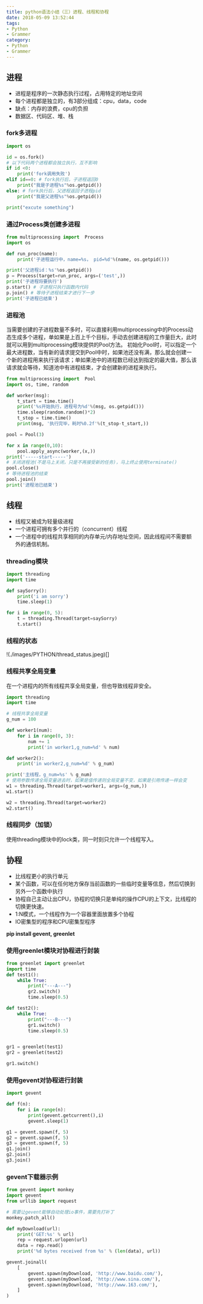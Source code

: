 ```yaml
---
title: python语法小结（三）进程、线程和协程
date: 2018-05-09 13:52:44
tags:
- Python
- Grammer
category:
- Python
- Grammer
---
```


## 进程
* 进程是程序的一次静态执行过程，占用特定的地址空间
* 每个进程都是独立的，有3部分组成：cpu，data，code
* 缺点：内存的浪费，cpu的负担
* 数据区、代码区、堆、栈

### fork多进程
``` python
import os

id = os.fork()
# 以下代码两个进程都会独立执行，互不影响
if id <0:
    print('fork调用失败')
elif id==0: # fork执行后，子进程返回0
    print("我是子进程%s"%os.getpid())
else: # fork执行后，父进程返回子进程pid
    print("我是父进程%s"%os.getpid())

print("excute something")
```

### 通过Process类创建多进程
``` python
from multiprocessing import  Process
import os

def run_proc(name):
    print('子进程运行中，name=%s， pid=%d'%(name, os.getpid()))

print('父进程id：%s'%os.getpid())
p = Process(target=run_proc, args=('test',))
print('子进程将要执行')
p.start() # 子进程只执行函数内代码
p.join() # 等待子进程结束才进行下一步
print('子进程已结束')
```

### 进程池
当需要创建的子进程数量不多时，可以直接利用multiprocessing中的Process动态生成多个进程，单如果是上百上千个目标，手动去创建进程的工作量巨大，此时就可以用到multiprocessing模块提供的Pool方法。
初始化Pool时，可以指定一个最大进程数，当有新的请求提交到Pool中时，如果池还没有满，那么就会创建一个新的进程用来执行该请求；单如果池中的进程数已经达到指定的最大值，那么该请求就会等待，知道池中有进程结束，才会创建新的进程来执行。
``` python
from multiprocessing import  Pool
import os, time, random

def worker(msg):
    t_start = time.time()
    print('%s开始执行，进程号为%d'%(msg, os.getpid()))
    time.sleep(random.random()*2)
    t_stop = time.time()
    print(msg, '执行完毕，耗时%0.2f'%(t_stop-t_start,))

pool = Pool(3)

for x in range(0,10):
    pool.apply_async(worker,(x,))
print('-----start-----')
# 关闭进程池(不是马上关闭，只是不再接受新的任务)，马上终止使用terminate()
pool.close()
# 等待进程池的结束
pool.join()
print('进程池已结束')
```

## 线程
* 线程又被成为轻量级进程
* 一个进程可拥有多个并行的（concurrent）线程
* 一个进程中的线程共享相同的内存单元/内存地址空间，因此线程间不需要额外的通信机制。

### threading模块
``` python
import threading
import time

def saySorry():
    print('i am sorry')
    time.sleep(1)

for i in range(0, 5):
    t = threading.Thread(target=saySorry)
    t.start()
```

### 线程的状态
!(./images/PYTHON/thread_status.jpeg)[]

### 线程共享全局变量
在一个进程内的所有线程共享全局变量，但也导致线程非安全。
``` python
import threading
import time

# 线程共享全局变量
g_num = 100

def worker1(num):
    for i in range(0, 3):
        num += 1
        print('in worker1,g_num=%d' % num)

def worker2():
    print('in worker2,g_num=%d' % g_num)

print('主线程，g_num=%s' % g_num)
# 使用参数传递全局变量进去时，如果是值传递则全局变量不变，如果是引用传递一样会变
w1 = threading.Thread(target=worker1, args=(g_num,))
w1.start()

w2 = threading.Thread(target=worker2)
w2.start()
```

### 线程同步（加锁）
使用threading模块中的lock类，同一时刻只允许一个线程写入。



## 协程
* 比线程更小的执行单元
* 某个函数，可以在任何地方保存当前函数的一些临时变量等信息，然后切换到另外一个函数中执行
* 协程自己主动让出CPU，协程的切换只是单纯的操作CPU的上下文，比线程的切换更快速。
* 1:N模式，一个线程作为一个容器里面放置多个协程
* IO密集型的程序和CPU密集型程序

**pip install gevent, greenlet**

### 使用greenlet模块对协程进行封装
``` python
from greenlet import greenlet
import time
def test1():
    while True:
        print("---A---")
        gr2.switch()
        time.sleep(0.5)

def test2():
    while True:
        print("---B---")
        gr1.switch()
        time.sleep(0.5)


gr1 = greenlet(test1)
gr2 = greenlet(test2)

gr1.switch()
```

### 使用gevent对协程进行封装
``` python
import gevent

def f(n):
    for i in range(n):
        print(gevent.getcurrent(),i)
        gevent.sleep(1)

g1 = gevent.spawn(f, 5)
g2 = gevent.spawn(f, 5)
g3 = gevent.spawn(f, 5)
g1.join()
g2.join()
g3.join()
```

### gevent下载器示例
``` python
from gevent import monkey
import gevent
from urllib import request

# 需要让gevent能够自动处理io事件，需要先打补丁
monkey.patch_all()

def myDownload(url):
    print('GET:%s' % url)
    rep = request.urlopen(url)
    data = rep.read()
    print('%d bytes received from %s' % (len(data), url))

gevent.joinall(
    [
        gevent.spawn(myDownload, 'http://www.baidu.com/'),
        gevent.spawn(myDownload, 'http://www.sina.com/'),
        gevent.spawn(myDownload, 'http://www.163.com/'),
    ]
)
```





















